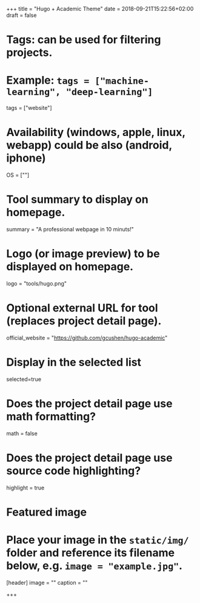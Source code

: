 +++
title = "Hugo + Academic Theme"
date = 2018-09-21T15:22:56+02:00
draft = false

# Tags: can be used for filtering projects.
# Example: `tags = ["machine-learning", "deep-learning"]`
tags = ["website"]

# Availability (windows, apple, linux, webapp) could be also (android, iphone)
OS = [""]

# Tool summary to display on homepage.
summary = "A professional webpage in 10 minuts!"

# Logo (or image preview) to be displayed on homepage.
logo = "tools/hugo.png"

# Optional external URL for tool (replaces project detail page).
official_website = "https://github.com/gcushen/hugo-academic"

# Display in the selected list
selected=true

# Does the project detail page use math formatting?
math = false

# Does the project detail page use source code highlighting?
highlight = true

# Featured image
# Place your image in the `static/img/` folder and reference its filename below, e.g. `image = "example.jpg"`.
[header]
image = ""
caption = ""

+++
